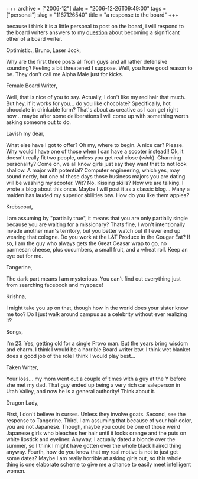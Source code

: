 +++
archive = ["2006-12"]
date = "2006-12-26T09:49:00"
tags = ["personal"]
slug = "1167126540"
title = "a response to the board"
+++

because i think it is a little personal to post on the board, i will
respond to the board writers answers to my [question][1] about becoming
a significant other of a board writer.

Optimistic., Bruno, Laser Jock,

Why are the first three posts all from guys and all rather defensive
sounding? Feeling a bit threatened I suppose. Well, you have good reason
to be. They don't call me Alpha Male just for kicks.

Female Board Writer,

Well, that is nice of you to say. Actually, I don't like my red hair that
much. But hey, if it works for you... do you like chocolate? Specifically,
hot chocolate in drinkable form? That's about as creative as I can get
right now... maybe after some deliberations I will come up with something
worth asking someone out to do.

Lavish my dear,

What else have I got to offer? Oh my, where to begin. A nice car? Please.
Why would I have one of those when I can have a scooter instead!! Ok, it
doesn't really fit two people, unless you get real close (*wink*).
Charming personality? Come on, we all know girls just say they want that
to not look shallow. A major with potential? Computer engineering, which
yes, may sound nerdy, but one of these days those business majors you are
dating will be washing my scooter. Wit? No. Kissing skills? Now we are
talking. I wrote a blog about this once. Maybe I will post it as a classic
blog... Many a maiden has lauded my superior abilities btw. How do you
like them apples?

Krebscout,

I am assuming by "partially true", it means that you are only partially
single because you are waiting for a missionary? Thats fine, I won't
intentionally invade another man's territory, but you better watch out if
I ever end up wearing that cologne. Do you work at the L&T Produce in the
Cougar Eat? If so, I am the guy who always gets the Great Ceasar wrap to
go, no parmesan cheese, plus cucumbers, a small fruit, and a wheat roll.
Keep an eye out for me.

Tangerine,

The dark part means I am mysterious. You can't find out everything just
from searching facebook and myspace!

Krishna,

I might take you up on that, though how in the world does your sister know
me too? Do I just walk around campus as a celebrity without ever realizing
it?

Songs,

I'm 23. Yes, getting old for a single Provo man. But the years bring
wisdom and charm. I think I would be a horrible Board writer btw. I think
wet blanket does a good job of the role I think I would play best...

Taken Writer,

Your loss... my mom went out a couple of times with a guy at the Y before
she met my dad. That guy ended up being a very rich car saleperson in Utah
Valley, and now he is a general authority! Think about it.

Dragon Lady,

First, I don't believe in curses. Unless they involve goats. Second, see
the response to Tangerine.  Third, I am assuming that because of your hair
color, you are not Japanese. Though, maybe you could be one of those weird
Japanese girls who bleaches her hair until it looks orange and the puts on
white lipstick and eyeliner. Anyway, I actually dated a blonde over the
summer, so I think I might have gotten over the whole black haired thing
anyway.  Fourth, how do you know that my real motive is not to just get
some dates? Maybe I am really horrible at asking girls out, so this whole
thing is one elaborate scheme to give me a chance to easily meet
intelligent women.

[1]: http://theboard.byu.edu/index.php?area=viewall&id=31741


